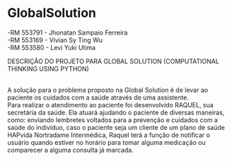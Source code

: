# GlobalSolution
-RM 553791 - Jhonatan Sampaio Ferreira 
<br>
-RM 553169 - Vivian Sy Ting Wu
<br>
-RM 553580 - Levi Yuki Utima 

DESCRIÇÃO DO PROJETO PARA GLOBAL SOLUTION (COMPUTATIONAL THINKING USING PYTHON)
<br>
<br>

A solução para o problema proposto na Global Solution é de levar ao paciente os cuidados com a saúde através de uma assistente.
<br>
Para realizar o atendimento ao paciente foi desenvolvido RAQUEL, sua secretária da saúde. Ela atuará ajudando o paciente de diversas maneiras, como: enviando lembretes voltados para a prevenção e cuidados com a saúde do indivíduo, caso o paciente seja um cliente de um plano de saúde HAPvida Nortradame Intermédica, Raquel terá a função de notificar o usuário quando estiver no horário para tomar alguma medicação ou comparecer a alguma consulta já marcada.
